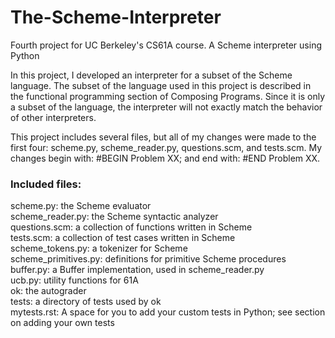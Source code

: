 # The-Scheme-Interpreter
Fourth project for UC Berkeley's CS61A course. A Scheme interpreter using Python

In this project, I developed an interpreter for a subset of the Scheme language. The subset of the language used in this project is described in the functional programming section of Composing Programs. Since it is only a subset of the language, the interpreter will not exactly match the behavior of other interpreters.

This project includes several files, but all of my changes were made to the first four: scheme.py, scheme_reader.py, questions.scm, and tests.scm. My changes begin with: #BEGIN Problem XX; and end with: #END Problem XX.

<h3>Included files:</h3>
    scheme.py: the Scheme evaluator<br/>
    scheme_reader.py: the Scheme syntactic analyzer<br/>
    questions.scm: a collection of functions written in Scheme<br/>
    tests.scm: a collection of test cases written in Scheme<br/>
    scheme_tokens.py: a tokenizer for Scheme<br/>
    scheme_primitives.py: definitions for primitive Scheme procedures<br/>
    buffer.py: a Buffer implementation, used in scheme_reader.py<br/>
    ucb.py: utility functions for 61A<br/>
    ok: the autograder<br/>
    tests: a directory of tests used by ok<br/>
    mytests.rst: A space for you to add your custom tests in Python; see section on adding your own tests<br/>
